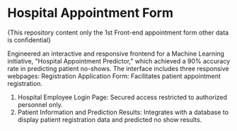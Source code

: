 # Hospital Appointment Form
{This repository content only the 1st Front-end appointment form other data is confidential}

Engineered an interactive and responsive frontend for a Machine Learning initiative, "Hospital Appointment Predictor," which achieved a 90% accuracy rate in predicting patient no-shows. 
The interface includes three responsive webpages: Registration Application Form: Facilitates patient appointment registration.
1. Hospital Employee Login Page: Secured access restricted to authorized personnel only. 
2. Patient Information and Prediction Results: Integrates with a database to display patient registration data and predicted no show results.
